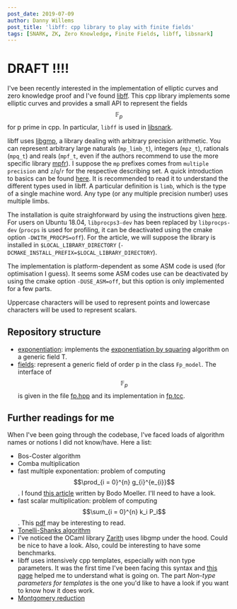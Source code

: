```yaml
---
post_date: 2019-07-09
author: Danny Willems
post_title: 'libff: cpp library to play with finite fields'
tags: [SNARK, ZK, Zero Knowledge, Finite Fields, libff, libsnark]
---
```


# DRAFT !!!!

I've been recently interested in the implementation of elliptic curves and zero
knowledge proof and I've
found [libff](https://github.com/scipr-lab/libff). This cpp library implements
some elliptic curves and provides a small API to represent the fields
$$\mathbb{F}_{p}$$ for p prime in cpp.
In particular, `libff` is used in
[libsnark](https://github.com/scipr-lab/libsnark).

libff uses [libgmp](https://gmplib.org/), a library dealing with arbitrary
precision arithmetic. You can represent arbitrary large naturals (`mp_limb_t`), integers (`mpz_t`),
rationals (`mpq_t`) and reals (`mpf_t`, even if the authors recommend to use the
more specific library
[mpfr](https://www.mpfr.org/)). I suppose the `mp` prefixes comes from `multiple
precision` and `z`/`q`/`r` for the respective describing set. A quick
introduction to basics can be found
[here](https://gmplib.org/manual/GMP-Basics.html#GMP-Basics). It is recommended
to read it to understand the different types used in libff. A particular
definition is `limb`, which is the type of a single machine word. Any type (or
any multiple precision number) uses multiple limbs.

The installation is quite straighforward by using the instructions given
[here](https://github.com/scipr-lab/libff#build-guide). For users on Ubuntu
18.04, `libprocps3-dev` has been replaced by `libprocps-dev` (`procps` is used
for profiling, it can be deactivated using the cmake option
`-DWITH_PROCPS=off`). For the article, we will suppose the library is installed
in `$LOCAL_LIBRARY_DIRECTORY`
(`-DCMAKE_INSTALL_PREFIX=$LOCAL_LIBRARY_DIRECTORY`).

The implementation is platform-dependent as some ASM code is used (for
optimisation I guess). It seems some ASM codes use can be deactivated by using
the cmake option `-DUSE_ASM=off`, but this option is only implemented for a few
parts.

Uppercase characters will be used to represent points and lowercase characters
will be used to represent scalars.


## Repository structure

- [exponentiation](https://github.com/scipr-lab/libff/tree/master/libff/algebra/exponentiation): implements the [exponentiation by squaring](https://en.wikipedia.org/wiki/Exponentiation_by_squaring) algorithm on a generic field T.
- [fields](https://github.com/scipr-lab/libff/blob/master/libff/algebra/fields):
  represent a generic field of order p in the class `Fp_model`. The interface
  of $$\mathbb{F}_p$$ is given in the file
  [fp.hpp](https://github.com/scipr-lab/libff/blob/master/libff/algebra/fields/fp.hpp) and its implementation in [fp.tcc](https://github.com/scipr-lab/libff/blob/master/libff/algebra/fields/fp.tcc).

## Further readings for me

When I've been going through the codebase, I've faced loads of algorithm names
or notions I did not know/have. Here a list:
- Bos-Coster algorithm
- Comba multiplication
- fast multiple exponentation: problem of computing $$\prod_{i = 0}^{n} g_{i}^{e_{i}}$$. I found [this article](https://www.bmoeller.de/pdf/multiexp-sac2001.pdf) written by Bodo Moeller. I'll need to have a look.
- fast scalar multiplication: problem of computing $$\sum_{i = 0}^{n} k_i P_i$$.
  This [pdf](https://cryptojedi.org/peter/data/eccss-20130911b.pdf) may be
  interesting to read.
- [Tonelli-Shanks algorithm](https://en.wikipedia.org/wiki/Tonelli%E2%80%93Shanks_algorithm)
- I've noticed the OCaml library [Zarith](https://github.com/ocaml/zarith) uses
  libgmp under the hood. Could be nice to have a look. Also, could be
  interesting to have some benchmarks.
- libff uses intensively cpp templates, especially with non type parameters. It
  was the first time I've been facing this syntax and [this
  page](http://www.cplusplus.com/doc/oldtutorial/templates/) helped me to
  understand what is going on. The part *Non-type parameters for templates* is
  the one you'd like to have a look if you want to know how it does work.
- [Montgomery
  reduction](https://github.com/scipr-lab/libff/blob/master/libff/algebra/fields/fp.tcc#L166)
